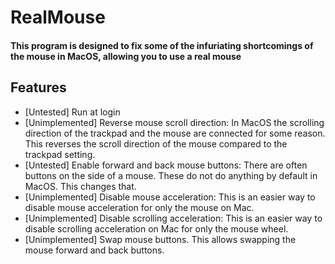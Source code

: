 #  RealMouse

#### This program is designed to fix some of the infuriating shortcomings of the mouse in MacOS, allowing you to use a real mouse

## Features
- \[Untested\] Run at login
- \[Unimplemented\] Reverse mouse scroll direction: In MacOS the scrolling direction of the trackpad and the mouse are connected for some reason. This reverses the scroll direction of the mouse compared to the trackpad setting.
- \[Untested\] Enable forward and back mouse buttons: There are often buttons on the side of a mouse. These do not do anything by default in MacOS. This changes that.
- \[Unimplemented\] Disable mouse acceleration: This is an easier way to disable mouse acceleration for only the mouse on Mac.
- \[Unimplemented\] Disable scrolling acceleration: This is an easier way to disable scrolling acceleration on Mac for only the mouse wheel.
- \[Unimplemented\] Swap mouse buttons. This allows swapping the mouse forward and back buttons.

